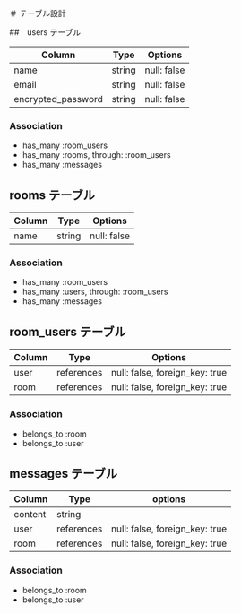 ＃ テーブル設計

##　users テーブル

| Column              | Type    | Options     |
| ------------------- | ------- | ----------- |
| name                | string  | null: false |
| email               | string  | null: false |
| encrypted_password  | string  | null: false |

### Association

- has_many :room_users
- has_many :rooms, through: :room_users
- has_many :messages

## rooms  テーブル

| Column  | Type    | Options     |
| ------- | ------- | ----------- |
| name    | string  | null: false |

### Association

- has_many :room_users
- has_many :users, through: :room_users
- has_many :messages

## room_users テーブル

| Column  | Type        | Options                          |
| ------- | ----------- | -------------------------------- |
| user    | references  |  null: false, foreign_key: true  |
| room    | references  |  null: false, foreign_key: true  |

### Association

- belongs_to :room
- belongs_to :user

##  messages  テーブル

| Column  | Type        | options                          |
| ------- | ----------- | ------------------------------   |
| content | string      |                                  |
| user    | references  |  null: false, foreign_key: true  |
| room    | references  |  null: false, foreign_key: true  |

### Association

- belongs_to :room
- belongs_to :user